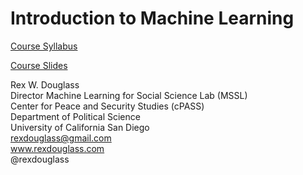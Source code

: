 # Introduction to Machine Learning

[Course Syllabus](https://CenterForPeaceAndSecurityStudies.github.io/IntroductiontoMachineLearning/Douglass_IntroductionToMachineLearning_2018_Syllabus.nb.html)

[Course Slides](https://docs.google.com/presentation/d/19i2om_jwK8m3a-jNvgtM-WMT1l1HAGaGuWeb4bgLsTM/edit#slide=id.g3ce5add348_1_30)




Rex W. Douglass<br/>
Director Machine Learning for Social Science Lab (MSSL)<br/>
Center for Peace and Security Studies (cPASS)<br/>
Department of Political Science<br/>
University of California San Diego<br/>
rexdouglass@gmail.com<br/>
www.rexdouglass.com<br/>
@rexdouglass


